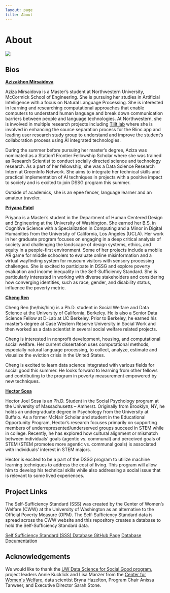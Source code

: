 ```yaml
---
layout: page
title: About
---
```


# **About**

<img src="{{ site.url }}{{ site.baseurl }}/assets/img/SSS_team.jpeg">

## **Bios** 

 [**Azizakhon Mirsaidova**](https://www.linkedin.com/in/azizamirsaidova/)
 
 Aziza Mirsaidova is a Master’s student at Northwestern University, McCormick School of Engineering. She is pursuing her studies in Artificial Intelligence with a focus on Natural Language Processing. She is interested in learning and researching computational approaches that enable computers to understand human language and break down communication barriers between people and language technologies. At Northwestern, she is involved in multiple research projects including [Tiilt lab](https://tiilt.northwestern.edu) where she is involved in enhancing the source separation process for the Blinc app and leading user research study group to understand and improve the student’s collaboration process using AI integrated technologies.

During the summer before pursuing her master’s degree, Aziza was nominated as a Station1 Frontier Fellowship Scholar where she was trained as Research Scientist to conduct socially directed science and technology research. As a part of her fellowship, she was a Data Science Research Intern at GreenInfo Network. She aims to integrate her technical skills and practical implementation of AI techniques in projects with a positive impact to society and is excited to join DSSG program this summer.

Outside of academics, she is an epee fencer, language learner and an amateur traveler.

 [**Priyana Patel**](https://www.linkedin.com/in/priyana-patel/)

 Priyana is a Master’s student in the Department of Human Centered Design and Engineering at the University of Washington. She earned her B.S. in Cognitive Science with a Specialization in Computing and a Minor in Digital Humanities from the University of California, Los Angeles (UCLA). Her work in her graduate program focuses on engaging in a deep critical analysis of society and challenging the landscape of design systems, ethics, and equity in a people-first environment. Some of her projects include a mobile AR game for middle schoolers to evaluate online misinformation and a virtual wayfinding system for museum visitors with sensory processing challenges. She is excited to participate in DSSG and explore poverty evaluation and income inequality in the Self-Sufficiency Standard. She is particularly interested in working with diverse stakeholders and considering how converging identities, such as race, gender, and disability status, influence the poverty metric.
 
 [**Cheng Ren**](https://www.linkedin.com/in/cheng-ren-48283491/)
 
 Cheng Ren (he/his/him) is a Ph.D. student in Social Welfare and Data Science at the University of California, Berkeley. He is also a Senior Data Science Fellow at D-Lab at UC Berkeley. Prior to Berkeley, he earned his master’s degree at Case Western Reserve University in Social Work and then worked as a data scientist in several social welfare related projects.

Cheng is interested in nonprofit development, housing, and computational social welfare. Her current dissertation uses computational methods, especially natural language processing, to collect, analyze, estimate and visualize the eviction crisis in the United States.

Cheng is excited to learn data science integrated with various fields for social good this summer. He looks forward to learning from other fellows and contributing to the program in poverty measurement empowered by new techniques.

[**Hector Sosa**](https://www.linkedin.com/in/hector-j-sosa/)

Hector Joel Sosa is an Ph.D. Student in the Social Psychology program at the University of Massachusetts – Amherst. Originally from Brooklyn, NY, he holds an undergraduate degree in Psychology from the University at Buffalo. As a former McNair Scholar and student in the Educational Opportunity Program, Hector’s research focuses primarily on supporting members of underrepresented/underserved groups succeed in STEM while in college. Recently, he has explored how cultural alignment or mismatch between individuals’ goals (agentic vs. communal) and perceived goals of STEM (STEM promotes more agentic vs. communal goals) is associated with individuals’ interest in STEM majors.

Hector is excited to be a part of the DSSG program to utilize machine learning techniques to address the cost of living. This program will allow him to develop his technical skills while also addressing a social issue that is relevant to some lived experiences.


## **Project Links**
The Self-Sufficiency Standard (SSS) was created by the Center of Women’s Welfare (CWW) at the University of Washington as an alternative to the Official Poverty Measure (OPM). The Self-Sufficiency Standard data is spread across the CWW website and this repository creates a database to hold the Self-Sufficiency Standard data.

[Self Sufficiency Standard (SSS) Database GitHub Page](https://github.com/Center-for-Women-s-Welfare/SSS)
[Database Documentation](https://self-sufficiency-standard.readthedocs.io/en/latest/)


## **Acknowledgements**

We would like  to thank the [UW Data Science for Social Good program](https://escience.washington.edu/dssg/), project leaders Annie Kucklick and Lisa Manzer from the [Center for Women's Welfare](https://socialwork.uw.edu/research/womens-welfare), data scientist Bryna Hazelton, Program Chair Anissa Tanweer, and Executive Director Sarah Stone. 
